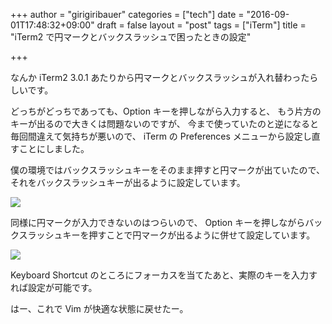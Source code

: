 +++
author = "girigiribauer"
categories = ["tech"]
date = "2016-09-01T17:48:32+09:00"
draft = false
layout = "post"
tags = ["iTerm"]
title = "iTerm2 で円マークとバックスラッシュで困ったときの設定"

+++

なんか iTerm2 3.0.1 あたりから円マークとバックスラッシュが入れ替わったらしいです。

どっちがどっちであっても、Option キーを押しながら入力すると、
もう片方のキーが出るので大きくは問題ないのですが、
今まで使っていたのと逆になると毎回間違えて気持ちが悪いので、
iTerm の Preferences メニューから設定し直すことにしました。

僕の環境ではバックスラッシュキーをそのまま押すと円マークが出ていたので、
それをバックスラッシュキーが出るように設定しています。

![][1]

同様に円マークが入力できないのはつらいので、
Option キーを押しながらバックスラッシュキーを押すことで円マークが出るように併せて設定しています。

![][2]

Keyboard Shortcut のところにフォーカスを当てたあと、実際のキーを入力すれば設定が可能です。

はー、これで Vim が快適な状態に戻せたー。

 [1]: /img/2016/09/iterm2-backslash1.png
 [2]: /img/2016/09/iterm2-backslash2.png

